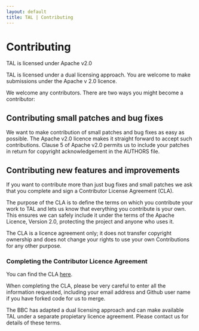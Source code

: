 ```yaml
---
layout: default
title: TAL | Contributing
---
```

# Contributing

<p class="lead">TAL is licensed under Apache v2.0</p>
TAL is  licensed under a dual licensing approach.
You are welcome to make submissions under the Apache v 2.0 licence.  

We welcome any contributors. There are two ways you might become a contributor:

## Contributing small patches and bug fixes

We want to make contribution of small patches and bug fixes as easy as possible. The
Apache v2.0 licence makes it straight forward to accept such contributions. Clause 5
of Apache v2.0 permits us to include your patches in return for copyright acknowledgement
in the AUTHORS file.

## Contributing new features and improvements

If you want to contribute more than just bug fixes and small patches we ask that you
complete and sign a Contributor License Agreement (CLA).

The purpose of the CLA is to define the terms on which you contribute your work to
TAL and lets us know that everything you contribute is your own. This ensures we can
safely include it under the terms of the Apache Licence, Version 2.0, protecting
the project and anyone who uses it.

The CLA is a licence agreement only; it does not transfer copyright ownership and
does not change your rights to use your own Contributions for any other purpose.

### Completing the Contributor Licence Agreement

You can find the CLA [here]({{site.baseurl}}/other/tal_contributor_licence_agreement.pdf).

When completing the CLA, please be very careful to enter all the information
requested, including your email address and Github user name if you have forked
code for us to merge.

The BBC has adapted a dual licensing approach and can make available TAL under a 
separate propietary licence agreement. 
Please contact us for details of these terms.
